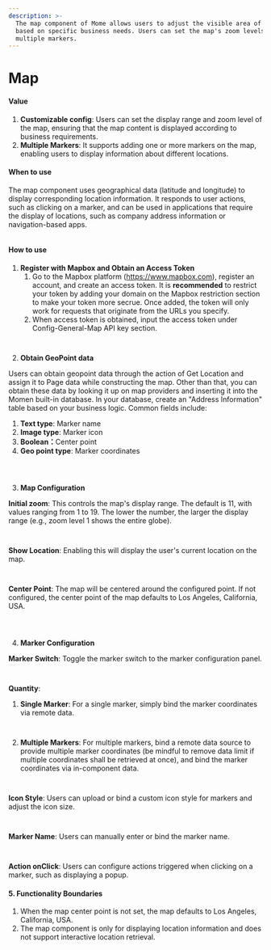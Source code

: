 ```yaml
---
description: >-
  The map component of Mome allows users to adjust the visible area of the map
  based on specific business needs. Users can set the map's zoom levels and
  multiple markers.
---
```


# Map

#### Value

1. **Customizable config**: Users can set the display range and zoom level of the map, ensuring that the map content is displayed according to business requirements.
2. **Multiple Markers**: It supports adding one or more markers on the map, enabling users to display information about different locations.

#### When to use

The map component uses geographical data (latitude and longitude) to display corresponding location information. It responds to user actions, such as clicking on a marker, and can be used in applications that require the display of locations, such as company address information or navigation-based apps.

<figure><img src="../.gitbook/assets/image.png" alt=""><figcaption></figcaption></figure>

#### How to use

1. **Register with Mapbox and Obtain an Access Token**
   1. Go to the Mapbox platform (https://www.mapbox.com), register an account, and create an access token. It is **recommended** to restrict your token by adding your domain on the Mapbox restriction section to make your token more secrue. Once added, the token will only work for requests that originate from the URLs you specify.
   2. When access token is obtained, input the access token under Config-General-Map API key section.

<div><figure><img src="../.gitbook/assets/image(1).png" alt=""><figcaption></figcaption></figure> <figure><img src="../.gitbook/assets/image(2).png" alt=""><figcaption></figcaption></figure></div>

2. &#x20; **Obtain GeoPoint data**

Users can obtain geopoint data through the action of Get Location and assign it to Page data while constructing the map. Other than that, you can obtain these data by looking it up on map providers and inserting it into the Momen built-in database. In your database, create an "Address Information" table based on your business logic. Common fields include:

1. **Text type**: Marker name
2. **Image type**: Marker icon
3. **Boolean：**&#x43;enter point
4. **Geo point type**: Marker coordinates

<div><figure><img src="../.gitbook/assets/image(5).png" alt=""><figcaption></figcaption></figure> <figure><img src="../.gitbook/assets/image(4).png" alt=""><figcaption></figcaption></figure> <figure><img src="../.gitbook/assets/image(3).png" alt=""><figcaption></figcaption></figure></div>



3. **Map Configuration**

**Initial zoom**: This controls the map's display range. The default is 11, with values ranging from 1 to 19. The lower the number, the larger the display range (e.g., zoom level 1 shows the entire globe).

<div><figure><img src="../.gitbook/assets/image(6).png" alt=""><figcaption></figcaption></figure> <figure><img src="../.gitbook/assets/image(7).png" alt=""><figcaption></figcaption></figure></div>

**Show Location**: Enabling this will display the user's current location on the map.

<div><figure><img src="../.gitbook/assets/image(8).png" alt=""><figcaption></figcaption></figure> <figure><img src="../.gitbook/assets/image(9).png" alt=""><figcaption></figcaption></figure></div>

**Center Point**: The map will be centered around the configured point. If not configured, the center point of the map defaults to Los Angeles, California, USA.

<div><figure><img src="../.gitbook/assets/image(10).png" alt=""><figcaption></figcaption></figure> <figure><img src="../.gitbook/assets/image(11).png" alt=""><figcaption></figcaption></figure> <figure><img src="../.gitbook/assets/image(12) (2).png" alt=""><figcaption></figcaption></figure></div>

4. **Marker Configuration**

**Marker Switch**: Toggle the marker switch to the marker configuration panel.

<div><figure><img src="../.gitbook/assets/image(13).png" alt=""><figcaption></figcaption></figure> <figure><img src="../.gitbook/assets/image(14).png" alt=""><figcaption></figcaption></figure></div>

**Quantity**:

1. **Single Marker**: For a single marker, simply bind the marker coordinates via remote data.

<div><figure><img src="../.gitbook/assets/image(15).png" alt=""><figcaption></figcaption></figure> <figure><img src="../.gitbook/assets/image(16).png" alt=""><figcaption></figcaption></figure></div>

2. **Multiple Markers**: For multiple markers, bind a remote data source to provide multiple marker coordinates (be mindful to remove data limit if multiple coordinates shall be retrieved at once), and bind the marker coordinates via in-component data.

<div><figure><img src="../.gitbook/assets/image(17).png" alt=""><figcaption></figcaption></figure> <figure><img src="../.gitbook/assets/image(18).png" alt=""><figcaption></figcaption></figure></div>

**Icon Style**: Users can upload or bind a custom icon style for markers and adjust the icon size.

<div><figure><img src="../.gitbook/assets/image(19).png" alt=""><figcaption></figcaption></figure> <figure><img src="../.gitbook/assets/image(20).png" alt=""><figcaption></figcaption></figure></div>

**Marker Name**: Users can manually enter or bind the marker name.

<div><figure><img src="../.gitbook/assets/image(21).png" alt=""><figcaption></figcaption></figure> <figure><img src="../.gitbook/assets/image(22).png" alt=""><figcaption></figcaption></figure></div>

**Action onClick**: Users can configure actions triggered when clicking on a marker, such as displaying a popup.

#### 5. Functionality Boundaries

1. When the map center point is not set, the map defaults to Los Angeles, California, USA.
2. The map component is only for displaying location information and does not support interactive location retrieval.
